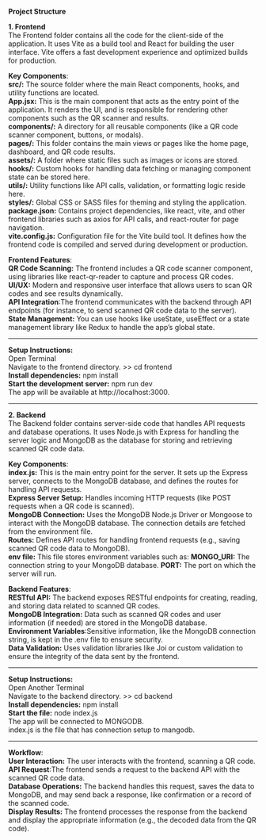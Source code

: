 **Project Structure**<br>

**1. Frontend**<br>
  The Frontend folder contains all the code for the client-side of the application. It uses Vite as a build tool and React for building the user interface. Vite offers a fast development experience and optimized builds for production.<br>

**Key Components**:<br>
**src/:** The source folder where the main React components, hooks, and utility functions are located.<br>
**App.jsx:** This is the main component that acts as the entry point of the application. It renders the UI, and is responsible for rendering other components such as the QR scanner and results.<br>
**components/:** A directory for all reusable components (like a QR code scanner component, buttons, or modals).<br>
**pages/:** This folder contains the main views or pages like the home page, dashboard, and QR code results.<br>
**assets/:** A folder where static files such as images or icons are stored.<br>
**hooks/:** Custom hooks for handling data fetching or managing component state can be stored here.<br>
**utils/:** Utility functions like API calls, validation, or formatting logic reside here.<br>
**styles/:** Global CSS or SASS files for theming and styling the application.<br>
**package.json:** Contains project dependencies, like react, vite, and other frontend libraries such as axios for API calls, and react-router for page navigation.<br>
**vite.config.js:** Configuration file for the Vite build tool. It defines how the frontend code is compiled and served during development or production.<br>

**Frontend Features**:<br>
**QR Code Scanning:** The frontend includes a QR code scanner component, using libraries like react-qr-reader to capture and process QR codes.<br>
**UI/UX:** Modern and responsive user interface that allows users to scan QR codes and see results dynamically.<br>
**API Integration**:The frontend communicates with the backend through API endpoints (for instance, to send scanned QR code data to the server).<br>
**State Management:** You can use hooks like useState, useEffect or a state management library like Redux to handle the app’s global state.<br>

__________________________
**Setup Instructions:** <br>
Open Terminal <br>
Navigate to the frontend directory. >> cd frontend <br>
**Install dependencies:** npm install<br>
**Start the development server:** npm run dev<br>
The app will be available at http://localhost:3000.
__________________________



**2. Backend**<br>
The Backend folder contains server-side code that handles API requests and database operations. It uses Node.js with Express for handling the server logic and MongoDB as the database for storing and retrieving scanned QR code data.<br>

**Key Components**:<br>
**index.js:** This is the main entry point for the server. It sets up the Express server, connects to the MongoDB database, and defines the routes for handling API requests.<br>
**Express Server Setup:** Handles incoming HTTP requests (like POST requests when a QR code is scanned).<br>
**MongoDB Connection:** Uses the MongoDB Node.js Driver or Mongoose to interact with the MongoDB database. The connection details are fetched from the environment file.<br>
**Routes:** Defines API routes for handling frontend requests (e.g., saving scanned QR code data to MongoDB).<br>
**env file:** This file stores environment variables such as:
**MONGO_URI:** The connection string to your MongoDB database.
**PORT:** The port on which the server will run.<br>

**Backend Features**:<br>
**RESTful API:** The backend exposes RESTful endpoints for creating, reading, and storing data related to scanned QR codes.<br>
**MongoDB Integration:** Data such as scanned QR codes and user information (if needed) are stored in the MongoDB database.<br>
**Environment Variables**:Sensitive information, like the MongoDB connection string, is kept in the .env file to ensure security.<br>
**Data Validation:** Uses validation libraries like Joi or custom validation to ensure the integrity of the data sent by the frontend.<br>

____________________________
**Setup Instructions:** <br>
Open Another Terminal <br>
Navigate to the backend directory. >> cd backend <br>
**Install dependencies:** npm install<br>
**Start the file:** node index.js<br>
The app will be connected to MONGODB.<br>
index.js is the file that has connection setup to mangodb.
_____________________________

**Workflow**:<br>
**User Interaction:** The user interacts with the frontend, scanning a QR code.<br>
**API Request**:The frontend sends a request to the backend API with the scanned QR code data.<br>
**Database Operations:** The backend handles this request, saves the data to MongoDB, and may send back a response, like confirmation or a record of the scanned code.<br>
**Display Results:** The frontend processes the response from the backend and display the appropriate information (e.g., the decoded data from the QR code).
